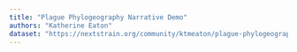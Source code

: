 ```yaml
---
title: "Plague Phylogeography Narrative Demo"
authors: "Katherine Eaton"
dataset: "https://nextstrain.org/community/ktmeaton/plague-phylogeography/plague150Remote?d=map"
---
```


